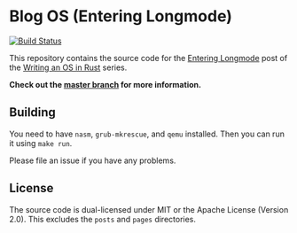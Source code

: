 # Blog OS (Entering Longmode)
[![Build Status](https://travis-ci.org/phil-opp/blog_os.svg?branch=entering_longmode)](https://travis-ci.org/phil-opp/blog_os/branches)

This repository contains the source code for the [Entering Longmode](http://os.phil-opp.com/entering-longmode.html) post of the [Writing an OS in Rust](http://os.phil-opp.com) series.

**Check out the [master branch](https://github.com/phil-opp/blog_os) for more information.**

## Building
You need to have `nasm`, `grub-mkrescue`, and `qemu` installed. Then you can run it using `make run`.

Please file an issue if you have any problems.

## License
The source code is dual-licensed under MIT or the Apache License (Version 2.0). This excludes the `posts` and `pages` directories.
